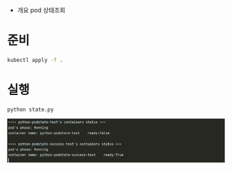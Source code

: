 * 개요
pod 상태조회

# 준비
```sh
kubectl apply -f .
```

# 실행
```
python state.py
```

![](imgs/results.png)
